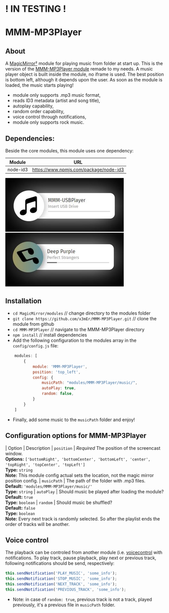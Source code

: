 # ! IN TESTING !

# MMM-MP3Player

## About
A [MagicMirror²](https://github.com/MichMich/MagicMirror/) module for playing music from folder at start up.
This is the version of the [MMM-MP3Player module](https://github.com/asimhsidd/MMM-MP3Player) remade to my needs.
A music player object is built inside the module, no iframe is used. The best position is bottom left, although it depends upon the user.
As soon as the module is loaded, the music starts playing!

* module only supports .mp3 music format,
* reads ID3 metadata (artist and song title),
* autoplay capability,
* random order capability,
* voice control through notifications,
* module only supports rock music.

## Dependencies:
Beside the core modules, this module uses one dependency:

| Module     | URL    |
| -----------|-------------------------------------------|
| node-id3 | https://www.npmjs.com/package/node-id3 |

![picture](Capture1.JPG) <br>
![picture](Capture2.JPG)

## Installation

* `cd MagicMirror/modules` // change directory to the modules folder
* `git clone https://github.com/x3mEr/MMM-MP3Player.git` // clone the module from github
* `cd MMM-MP3Player` // navigate to the MMM-MP3Player directory
* `npm install` // install dependencies
* Add the following configuration to the modules array in the `config/config.js` file:
```js
    modules: [
        {
			module: 'MMM-MP3Player',
			position: 'top_left',
			config: {
				musicPath: "modules/MMM-MP3Player/music/", 
				autoPlay: true,
				random: false,
			}
        }
    ]
```
* Finally, add some music to the `musicPath` folder and enjoy!

## Configuration options for MMM-MP3Player

| Option		| Description
| `position`	| *Required* The position of the screencast window. <br>**Options:** `['bottomRight', 'bottomCenter', 'bottomLeft', 'center',  'topRight', 'topCenter', 'topLeft']` <br>**Type:** `string` <br>**Note:** This module config actual sets the location, not the magic mirror position config.
| `musicPath`	| The path of the folder with .mp3 files. <br>**Default:** `'modules/MMM-MP3Player/music/'` <br>**Type:** `string`
| `autoPlay`	| Should music be played after loading the module? <br>**Default:** `true` <br>**Type:** `boolean`
| `random`	| Should music be shuffled? <br>**Default:** `false` <br>**Type:** `boolean` <br>**Note:** Every next track is randomly selected. So after the playlist ends the order of tracks will be another.

## Voice control

The playback can be controled from another module (i.e. [voicecontrol](https://github.com/alexyak/voicecontrol) with notifications.
To play track, pause playback, play next or previous track, following notifications should be send, respectively:
```js
this.sendNotification('PLAY_MUSIC', 'some_info');
this.sendNotification('STOP_MUSIC', 'some_info');
this.sendNotification('NEXT_TRACK', 'some_info');
this.sendNotification('PREVIOUS_TRACK', 'some_info');
```

* Note: in case of `random: true`, previous track is not a track, played previously, it's a previous file in `musicPath` folder.
